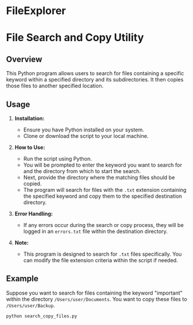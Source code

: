 # FileExplorer
# File Search and Copy Utility

## Overview

This Python program allows users to search for files containing a specific keyword within a specified directory and its subdirectories. It then copies those files to another specified location.

## Usage

1. **Installation:**
   - Ensure you have Python installed on your system.
   - Clone or download the script to your local machine.

2. **How to Use:**
   - Run the script using Python.
   - You will be prompted to enter the keyword you want to search for and the directory from which to start the search.
   - Next, provide the directory where the matching files should be copied.
   - The program will search for files with the `.txt` extension containing the specified keyword and copy them to the specified destination directory.

3. **Error Handling:**
   - If any errors occur during the search or copy process, they will be logged in an `errors.txt` file within the destination directory.

4. **Note:**
   - This program is designed to search for `.txt` files specifically. You can modify the file extension criteria within the script if needed.

## Example

Suppose you want to search for files containing the keyword "important" within the directory `/Users/user/Documents`. You want to copy these files to `/Users/user/Backup`.

```shell
python search_copy_files.py
